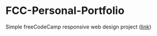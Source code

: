 # FCC-Personal-Portfolio

Simple freeCodeCamp responsive web design project ([link](https://learn.freecodecamp.org/responsive-web-design/responsive-web-design-projects/build-a-personal-portfolio-webpage))

